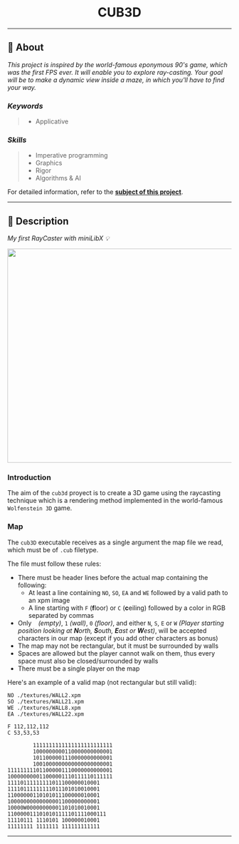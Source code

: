 <h1 align="center">
    CUB3D
</h1>

___

## :memo: **About**

_This project is inspired by the world-famous eponymous 90's game, which was the first FPS ever. It will enable you to explore ray-casting. Your goal will be to make a dynamic view inside a maze, in which you'll have to find your way._

### *Keywords*  
> + Applicative

### *Skills*
> + Imperative programming
> + Graphics
> + Rigor
> + Algorithms & AI

For detailed information, refer to the [**subject of this project**](https://github.com/cherdantsevilya/cub3D/blob/master/content/en.subject%20(1).pdf).

___

## 🚀 **Description**

*My first RayCaster with miniLibX 💡*

<p align="center">
    <img src="https://github.com/cherdantsevilya/cub3D/blob/master/content/cub3d.gif" width="640" height="480">
</p>

### Introduction

The aim of the ``cub3d`` proyect is to create a 3D game using the raycasting technique which is a rendering method implemented in the world-famous ``Wolfenstein 3D`` game.

### Map

The ``cub3D`` executable receives as a single argument the map file we read, which must be of ``.cub`` filetype.

The file must follow these rules:
- There must be header lines before the actual map containing the following:
    - At least a line containing ``NO``, ``SO``, ``EA`` and ``WE`` followed by a valid path to an xpm image
    - A line starting with ``F`` (**f**loor) or ``C`` (**c**eiling) followed by a color in RGB separated by commas
- Only `` `` *(empty)*, ``1`` *(wall)*, ``0`` *(floor)*, and either ``N``, ``S``, ``E`` or ``W`` *(Player starting position looking at **N**orth, **S**outh, **E**ast or **W**est)*, will be accepted characters in our map (except if you add other characters as bonus)
- The map may not be rectangular, but it must be surrounded by walls
- Spaces are allowed but the player cannot walk on them, thus every space must also be closed/surrounded by walls
- There must be a single player on the map

Here's an example of a valid map (not rectangular but still valid):

```
NO ./textures/WALL2.xpm
SO ./textures/WALL21.xpm
WE ./textures/WALL8.xpm
EA ./textures/WALL22.xpm

F 112,112,112
C 53,53,53

        1111111111111111111111111
        1000000000110000000000001
        1011000001110000000000001
        1001000000000000000000001
111111111011000001110000000000001
100000000011000001110111110111111
11110111111111011100000010001
11110111111111011101010010001
11000000110101011100000010001
10000000000000001100000000001
10000W00000000001101010010001
1100000111010101111101111000111
11110111 1110101 100000010001
11111111 1111111 111111111111
```

___

